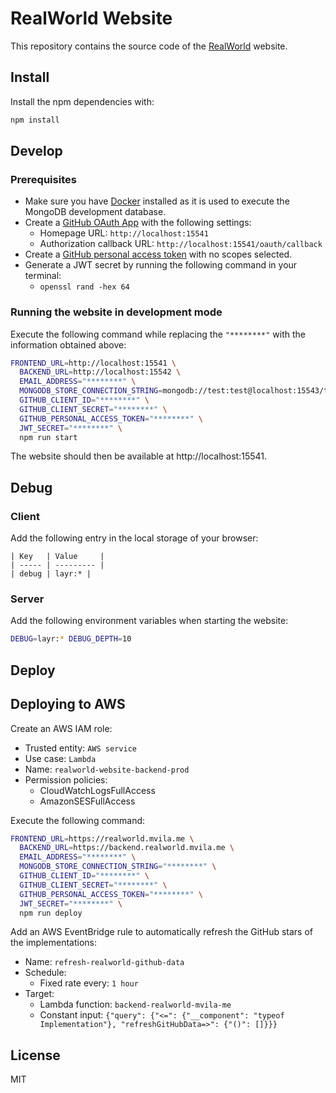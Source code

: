 # RealWorld Website

This repository contains the source code of the [RealWorld](https://realworld.io) website.

## Install

Install the npm dependencies with:

```sh
npm install
```

## Develop

### Prerequisites

- Make sure you have [Docker](https://www.docker.com/) installed as it is used to execute the MongoDB development database.
- Create a [GitHub OAuth App](https://github.com/settings/developers) with the following settings:
  - Homepage URL: `http://localhost:15541`
  - Authorization callback URL: `http://localhost:15541/oauth/callback`
- Create a [GitHub personal access token](https://github.com/settings/tokens) with no scopes selected.
- Generate a JWT secret by running the following command in your terminal:
  - `openssl rand -hex 64`

### Running the website in development mode

Execute the following command while replacing the `"********"` with the information obtained above:

```sh
FRONTEND_URL=http://localhost:15541 \
  BACKEND_URL=http://localhost:15542 \
  EMAIL_ADDRESS="********" \
  MONGODB_STORE_CONNECTION_STRING=mongodb://test:test@localhost:15543/test \
  GITHUB_CLIENT_ID="********" \
  GITHUB_CLIENT_SECRET="********" \
  GITHUB_PERSONAL_ACCESS_TOKEN="********" \
  JWT_SECRET="********" \
  npm run start
```

The website should then be available at http://localhost:15541.

## Debug

### Client

Add the following entry in the local storage of your browser:

```
| Key   | Value     |
| ----- | --------- |
| debug | layr:* |
```

### Server

Add the following environment variables when starting the website:

```sh
DEBUG=layr:* DEBUG_DEPTH=10
```

## Deploy

## Deploying to AWS

Create an AWS IAM role:

- Trusted entity: `AWS service`
- Use case: `Lambda`
- Name: `realworld-website-backend-prod`
- Permission policies:
  - CloudWatchLogsFullAccess
  - AmazonSESFullAccess

Execute the following command:

```sh
FRONTEND_URL=https://realworld.mvila.me \
  BACKEND_URL=https://backend.realworld.mvila.me \
  EMAIL_ADDRESS="********" \
  MONGODB_STORE_CONNECTION_STRING="********" \
  GITHUB_CLIENT_ID="********" \
  GITHUB_CLIENT_SECRET="********" \
  GITHUB_PERSONAL_ACCESS_TOKEN="********" \
  JWT_SECRET="********" \
  npm run deploy
```

Add an AWS EventBridge rule to automatically refresh the GitHub stars of the implementations:

- Name: `refresh-realworld-github-data`
- Schedule:
  - Fixed rate every: `1 hour`
- Target:
  - Lambda function: `backend-realworld-mvila-me`
  - Constant input: `{"query": {"<=": {"__component": "typeof Implementation"}, "refreshGitHubData=>": {"()": []}}}`

## License

MIT
